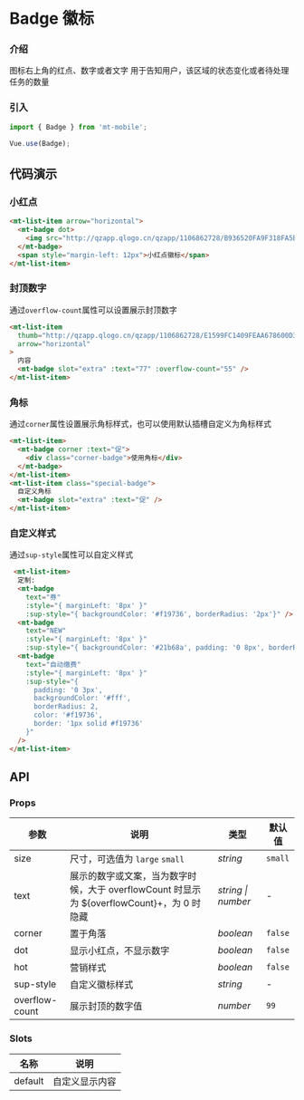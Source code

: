 # Badge 徽标

### 介绍

图标右上角的红点、数字或者文字
用于告知用户，该区域的状态变化或者待处理任务的数量

### 引入

``` javascript
import { Badge } from 'mt-mobile';

Vue.use(Badge);
```

## 代码演示

### 小红点

```html
<mt-list-item arrow="horizontal">
  <mt-badge dot>
    <img src="http://qzapp.qlogo.cn/qzapp/1106862728/B936520FA9F318FA5BE07FAE5178C7F9/100">
  </mt-badge>
  <span style="margin-left: 12px">小红点徽标</span>
</mt-list-item>
```

### 封顶数字

通过`overflow-count`属性可以设置展示封顶数字

```html
<mt-list-item
  thumb="http://qzapp.qlogo.cn/qzapp/1106862728/E1599FC1409FEAA678600D360C5DF850/100"
  arrow="horizontal"
>
  内容
  <mt-badge slot="extra" :text="77" :overflow-count="55" />
</mt-list-item>
```

### 角标

通过`corner`属性设置展示角标样式，也可以使用默认插槽自定义为角标样式

```html
<mt-list-item>
  <mt-badge corner :text="促">
    <div class="corner-badge">使用角标</div>
  </mt-badge>
</mt-list-item>
<mt-list-item class="special-badge">
  自定义角标
  <mt-badge slot="extra" :text="促" />
</mt-list-item>
```

### 自定义样式

通过`sup-style`属性可以自定义样式

```html
 <mt-list-item>
  定制:
  <mt-badge
    text="券"
    :style="{ marginLeft: '8px' }"
    :sup-style="{ backgroundColor: '#f19736', borderRadius: '2px'}" />
  <mt-badge
    text="NEW"
    :style="{ marginLeft: '8px' }"
    :sup-style="{ backgroundColor: '#21b68a', padding: '0 8px', borderRadius: '4px'}"/>
  <mt-badge
    text="自动缴费"
    :style="{ marginLeft: '8px' }"
    :sup-style="{
      padding: '0 3px',
      backgroundColor: '#fff',
      borderRadius: 2,
      color: '#f19736',
      border: '1px solid #f19736'
    }"
  />
</mt-list-item>
```

## API

### Props

| 参数 | 说明 | 类型 | 默认值 |
|------|------|------|------|
| size | 尺寸，可选值为 `large` `small` | *string* | `small` |
| text | 展示的数字或文案，当为数字时候，大于 overflowCount 时显示为 ${overflowCount}+，为 0 时隐藏 | *string \| number* | - |
| corner | 置于角落 | *boolean* | `false` |
| dot | 显示小红点，不显示数字 | *boolean* | `false` |
| hot | 营销样式 | *boolean* | `false` |
| sup-style | 自定义徽标样式 | *string* | - |
| overflow-count | 展示封顶的数字值 | *number* | `99` |

### Slots

| 名称 | 说明 |
|------|------|
| default | 自定义显示内容 |

